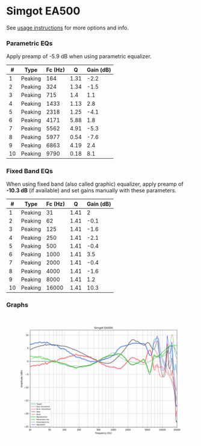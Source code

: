 # Simgot EA500
See [usage instructions](https://github.com/jaakkopasanen/AutoEq#usage) for more options and info.

### Parametric EQs
Apply preamp of -5.9 dB when using parametric equalizer.

|   # | Type    |   Fc (Hz) |    Q |   Gain (dB) |
|-----|---------|-----------|------|-------------|
|   1 | Peaking |       164 | 1.31 |        -2.2 |
|   2 | Peaking |       324 | 1.34 |        -1.5 |
|   3 | Peaking |       715 | 1.4  |         1.1 |
|   4 | Peaking |      1433 | 1.13 |         2.8 |
|   5 | Peaking |      2318 | 1.25 |        -4.1 |
|   6 | Peaking |      4171 | 5.88 |         1.8 |
|   7 | Peaking |      5562 | 4.91 |        -5.3 |
|   8 | Peaking |      5977 | 0.54 |        -7.6 |
|   9 | Peaking |      6863 | 4.19 |         2.4 |
|  10 | Peaking |      9790 | 0.18 |         8.1 |

### Fixed Band EQs
When using fixed band (also called graphic) equalizer, apply preamp of **-10.3 dB** (if available) and set gains manually with these parameters.

|   # | Type    |   Fc (Hz) |    Q |   Gain (dB) |
|-----|---------|-----------|------|-------------|
|   1 | Peaking |        31 | 1.41 |         2   |
|   2 | Peaking |        62 | 1.41 |        -0.1 |
|   3 | Peaking |       125 | 1.41 |        -1.6 |
|   4 | Peaking |       250 | 1.41 |        -2.1 |
|   5 | Peaking |       500 | 1.41 |        -0.4 |
|   6 | Peaking |      1000 | 1.41 |         3.5 |
|   7 | Peaking |      2000 | 1.41 |        -0.4 |
|   8 | Peaking |      4000 | 1.41 |        -1.6 |
|   9 | Peaking |      8000 | 1.41 |         1.2 |
|  10 | Peaking |     16000 | 1.41 |        10.3 |

### Graphs
![](./Simgot%20EA500.png)
